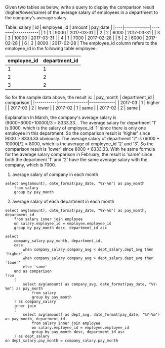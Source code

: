 Given two tables as below, write a query to display the comparison result (higher/lower/same) of the average salary of employees in a department to the company's average salary.

Table: salary
| id | employee_id | amount | pay_date   |
|----|-------------|--------|------------|
| 1  | 1           | 9000   | 2017-03-31 |
| 2  | 2           | 6000   | 2017-03-31 |
| 3  | 3           | 10000  | 2017-03-31 |
| 4  | 1           | 7000   | 2017-02-28 |
| 5  | 2           | 6000   | 2017-02-28 |
| 6  | 3           | 8000   | 2017-02-28 |
The employee_id column refers to the employee_id in the following table employee.

| employee_id | department_id |
|-------------|---------------|
| 1           | 1             |
| 2           | 2             |
| 3           | 2             |

So for the sample data above, the result is:
| pay_month | department_id | comparison  |
|-----------|---------------|-------------|
| 2017-03   | 1             | higher      |
| 2017-03   | 2             | lower       |
| 2017-02   | 1             | same        |
| 2017-02   | 2             | same        |

Explanation
In March, the company's average salary is (9000+6000+10000)/3 = 8333.33...
The average salary for department '1' is 9000, which is the salary of employee_id '1' since there is only one employee in this department. So the comparison result is 'higher' since 9000 > 8333.33 obviously.
The average salary of department '2' is (6000 + 10000)/2 = 8000, which is the average of employee_id '2' and '3'. So the comparison result is 'lower' since 8000 < 8333.33.
With he same formula for the average salary comparison in February, the result is 'same' since both the department '1' and '2' have the same average salary with the company, which is 7000.

1. average salary of company in each month
```
select avg(amount), date_format(pay_date, "%Y-%m") as pay_month
    from salary
    group by pay_month
```

2. average salary of each department in each month
```
select avg(amount), date_format(pay_date, "%Y-%m") as pay_month, department_id
    from salary inner join employee
    on salary.employee_id = employee.employee_id
    group by pay_month desc, department_id asc
```

```
select
	company_salary.pay_month, department_id,
	case
		when company_salary.company_avg < dept_salary.dept_avg then 'higher'
        when company_salary.company_avg > dept_salary.dept_avg then 'lower'
        else 'same'
    end as comparison
from
    (
        select avg(amount) as company_avg, date_format(pay_date, "%Y-%m") as pay_month
            from salary
            group by pay_month
    ) as company_salary
    inner join
    (
        select avg(amount) as dept_avg, date_format(pay_date, "%Y-%m") as pay_month, department_id
            from salary inner join employee
            on salary.employee_id = employee.employee_id
            group by pay_month desc, department_id asc
    ) as dept_salary
on dept_salary.pay_month = company_salary.pay_month
```







